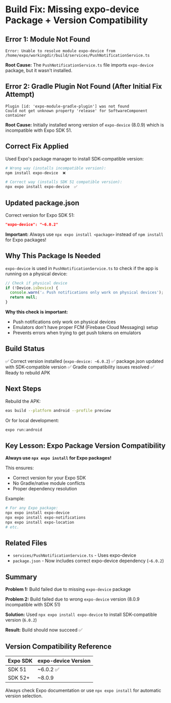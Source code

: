 # Build Fix: Missing expo-device Package + Version Compatibility

## Error 1: Module Not Found

```
Error: Unable to resolve module expo-device from /home/expo/workingdir/build/services/PushNotificationService.ts
```

**Root Cause:** The `PushNotificationService.ts` file imports `expo-device` package, but it wasn't installed.

## Error 2: Gradle Plugin Not Found (After Initial Fix Attempt)

```
Plugin [id: 'expo-module-gradle-plugin'] was not found
Could not get unknown property 'release' for SoftwareComponent container
```

**Root Cause:** Initially installed wrong version of `expo-device` (8.0.9) which is incompatible with Expo SDK 51.

## Correct Fix Applied

Used Expo's package manager to install SDK-compatible version:

```bash
# Wrong way (installs incompatible version):
npm install expo-device  ❌

# Correct way (installs SDK 51 compatible version):
npx expo install expo-device  ✅
```

## Updated package.json

Correct version for Expo SDK 51:
```json
"expo-device": "~6.0.2"
```

**Important:** Always use `npx expo install <package>` instead of `npm install` for Expo packages!

## Why This Package Is Needed

`expo-device` is used in `PushNotificationService.ts` to check if the app is running on a physical device:

```typescript
// Check if physical device
if (!Device.isDevice) {
  console.warn('⚠️ Push notifications only work on physical devices');
  return null;
}
```

**Why this check is important:**
- Push notifications only work on physical devices
- Emulators don't have proper FCM (Firebase Cloud Messaging) setup
- Prevents errors when trying to get push tokens on emulators

## Build Status

✅ Correct version installed (`expo-device: ~6.0.2`)
✅ package.json updated with SDK-compatible version
✅ Gradle compatibility issues resolved
✅ Ready to rebuild APK

## Next Steps

Rebuild the APK:

```bash
eas build --platform android --profile preview
```

Or for local development:

```bash
expo run:android
```

## Key Lesson: Expo Package Version Compatibility

**Always use `npx expo install` for Expo packages!**

This ensures:
- Correct version for your Expo SDK
- No Gradle/native module conflicts
- Proper dependency resolution

Example:
```bash
# For any Expo package:
npx expo install expo-device
npx expo install expo-notifications
npx expo install expo-location
# etc.
```

## Related Files

- `services/PushNotificationService.ts` - Uses expo-device
- `package.json` - Now includes correct expo-device dependency (`~6.0.2`)

## Summary

**Problem 1:** Build failed due to missing `expo-device` package

**Problem 2:** Build failed due to wrong `expo-device` version (8.0.9 incompatible with SDK 51)

**Solution:** Used `npx expo install expo-device` to install SDK-compatible version (`6.0.2`)

**Result:** Build should now succeed ✅

## Version Compatibility Reference

| Expo SDK | expo-device Version |
|----------|-------------------|
| SDK 51   | ~6.0.2 ✅        |
| SDK 52+  | ~8.0.9           |

Always check Expo documentation or use `npx expo install` for automatic version selection.
